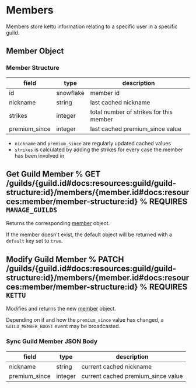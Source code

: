 # Members

Members store kettu information relating to a specific user in a specific guild.

## Member Object

### Member Structure

| field         | type      | description                             |
| ------------- | --------- | --------------------------------------- |
| id            | snowflake | member id                               |
| nickname      | string    | last cached nickname                    |
| strikes       | integer   | total number of strikes for this member |
| premium_since | integer   | last cached premium_since value         |

- `nickname` and `premium_since` are regularly updated cached values
- `strikes` is calculated by adding the strikes for every case the member has been involved in

## Get Guild Member % GET /guilds/{guild.id#docs:resources:guild/guild-structure:id}/members/{member.id#docs:resources:member/member-structure:id} % REQUIRES `MANAGE_GUILDS`

Returns the corresponding [member](#docs:resources:member/member-structure) object.

If the member doesn't exist, the default object will be returned with a `default` key set to `true`.

## Modify Guild Member % PATCH /guilds/{guild.id#docs:resources:guild/guild-structure:id}/members/{member.id#docs:resources:member/member-structure:id} % REQUIRES `KETTU`

Modifies and returns the new [member](#docs:resources:member/member-structure) object.

Depending on if and how the `premium_since` value has changed, a `GUILD_MEMBER_BOOST` event may be broadcasted.

### Sync Guild Member JSON Body

| field         | type    | description                        |
| ------------- | ------- | ---------------------------------- |
| nickname      | string  | current cached nickname            |
| premium_since | integer | current cached premium_since value |